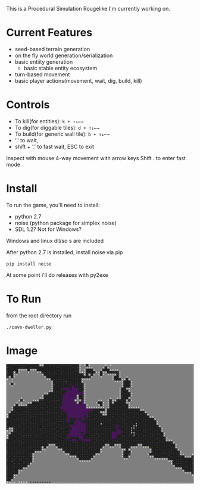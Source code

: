 This is a Procedural Simulation Rougelike I'm currently working on.

# Current Features

- seed-based terrain generation
- on the fly world generation/serialization
- basic entiity generation
    - basic stable entity ecosystem
- turn-based movement
- basic player actions(movement, wait, dig, build, kill)

 # Controls

 * To kill(for entities): `k + ↑↓←→`
 * To dig(for diggable tiles): `d + ↑↓←→`
 * To build(for generic wall tile): `b + ↑↓←→`
 * '.' to wait, 
 * shift + '.' to fast wait, ESC to exit

Inspect with mouse
4-way movement with arrow keys
Shift . to enter fast mode

# Install

To run the game, you'll need to install:

* python 2.7
* noise (python package for simplex noise)
* SDL 1.2? Not for Windows?

Windows and linux dll/so s are included

After python 2.7 is installed, install noise via pip

    pip install noise

At some point i'll do releases with py2exe

# To Run

from the root directory run

    ./cave-dweller.py

# Image

![Fungus Growth](https://raw.githubusercontent.com/brycepg/cave-dweller/master/media/fungus-growth.gif)
